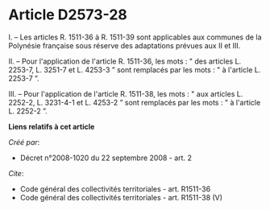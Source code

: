 # Article D2573-28

I. – Les articles R. 1511-36 à R. 1511-39 sont applicables aux communes de la Polynésie française sous réserve des
adaptations prévues aux II et III. 

II. – Pour l'application de l'article R. 1511-36, les mots : " des articles L. 2253-7, L. 3251-7 et L. 4253-3 ” sont
remplacés par les mots : " à l'article L. 2253-7 ”. 

III. – Pour l'application de l'article R. 1511-38, les mots : " aux articles L. 2252-2, L. 3231-4-1 et L. 4253-2 ” sont
remplacés par les mots : " à l'article L. 2252-2 ”.

**Liens relatifs à cet article**

_Créé par_:

  - Décret n°2008-1020 du 22 septembre 2008 - art. 2

_Cite_:

  - Code général des collectivités territoriales - art. R1511-36
  - Code général des collectivités territoriales - art. R1511-38 (V)

